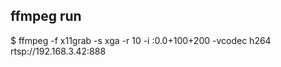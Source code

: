 ## ffmpeg run
$ ffmpeg -f x11grab    -s xga  -r 10 -i :0.0+100+200  -vcodec h264 rtsp://192.168.3.42:888


